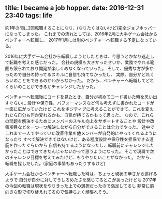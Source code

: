 title: I became a job hopper.
date: 2016-12-31 23:40
tags: life
---

約1年の間に2回転職することになり、(なりたくはないけど)完全ジョブホッパーになってしまった。
これまでの流れとしては、2016年2月に大手ゲーム会社からベンチャーへ転職し、
2017年1月には別のベンチャーへ転職する予定になっている。

2016年に大手ゲーム会社から転職しようとしたときは、今思うとかなり迷走して転職を考えた感じだった。
会社の規模も大きかったせいか、業務でやれる範囲も限られており開発が楽しくめなくなっていった。
そして、優秀な方が多かったので自分の持ってるスキルに自信も持てなかったし、
実際、自分がどれくらいのことをできるのかわからなかった。
だから、ベンチャーへ転職してどれくらいのことができるかチャレンジしたかった。

ベンチャーへ転職後にコードを見たとき、自分が初めてコード書いた時を思い出すぐらいに
設計や保守性、パフォーマンスなど何も考えずに書かれたコードが一面に広がっていたけど
これをポジティブに考えることができて、これを変えれたら自分も何か変れるかも、自信が持てるかもって思った。
なので、これらの問題を解決するためにメンバーのスキル向上をサポートすることや
設計や改善項目などを一つ一つ解決しながら自分ができることは全力でやった。
途中でこれまで一人でやっていた改善作業を他メンバーが自発的にやってくれるようになったり
すべて解決できてはないけど、ある程度設計や保守性を担保できる道筋を作ったぐらいから
自信も持てるようになったし、転職前にチャレンジしたかったことはできてきたんじゃないかって思うようになった。
そこで現職で次のチャレンジ目標を考えてみたけど、もうやりたいことがなかった。
だから、転職を探しだした。(家庭の事情もあったりするけど)

大手ゲーム会社からベンチャーへ転職した時は、ちょっと現状の辛さから逃げるようで
自分が自分に対してうしろめたさを感じてるとこがあったけども
2017年の今回の転職は現状をやりきった上での選択だったので満足してるし
非常に前向きな形で切り替えれてるので気持ちよく頑張れそう。
